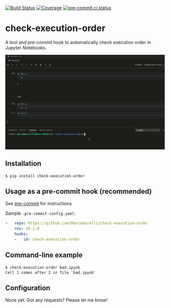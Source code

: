 [![Build Status](https://github.com/MarcoGorelli/check-execution-order/workflows/tox/badge.svg)](https://github.com/MarcoGorelli/check-execution-order/actions?workflow=tox)
[![Coverage](https://codecov.io/gh/MarcoGorelli/check-execution-order/branch/main/graph/badge.svg)](https://codecov.io/gh/MarcoGorelli/check-execution-order)
[![pre-commit.ci status](https://results.pre-commit.ci/badge/github/MarcoGorelli/check-execution-order/main.svg)](https://results.pre-commit.ci/latest/github/MarcoGorelli/check-execution-order/main)

check-execution-order
===========

A tool and pre-commit hook to automatically check execution order in Jupyter Notebooks.

<p align="center">
    <a href="#readme">
        <img alt="demo" src="https://raw.githubusercontent.com/nbQA-dev/nbQA-demo/master/check-execution-order.gif">
    </a>
</p>

## Installation

```console
$ pip install check-execution-order
```

## Usage as a pre-commit hook (recommended)

See [pre-commit](https://github.com/pre-commit/pre-commit) for instructions

Sample `.pre-commit-config.yaml`:

```yaml
-   repo: https://github.com/MarcoGorelli/check-execution-order
    rev: v0.1.0
    hooks:
    -   id: check-execution-order
```

## Command-line example

```console
$ check-execution-order bad.ipynb
Cell 1 comes after 2 in file 'bad.ipynb'
```

## Configuration

None yet. Got any requests? Please let me know!
